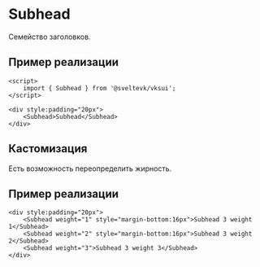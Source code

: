 # Subhead

Семейство заголовков.

## Пример реализации

```svelte mini
<script>
	import { Subhead } from '@sveltevk/vksui';
</script>

<div style:padding="20px">
	<Subhead>Subhead</Subhead>
</div>
```

## Кастомизация

Есть возможность переопределить жирность.

## Пример реализации

```svelte mini
<div style:padding="20px">
	<Subhead weight="1" style="margin-bottom:16px">Subhead 3 weight 1</Subhead>
	<Subhead weight="2" style="margin-bottom:16px">Subhead 3 weight 2</Subhead>
	<Subhead weight="3">Subhead 3 weight 3</Subhead>
</div>
```
